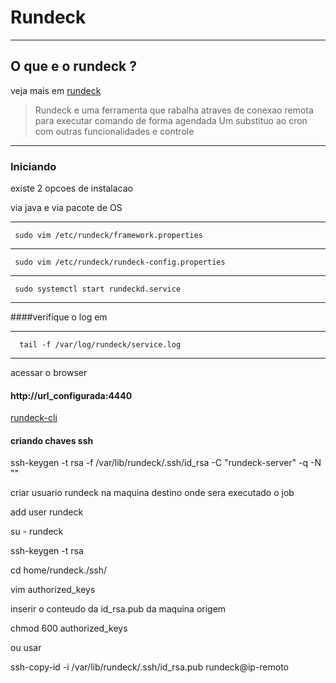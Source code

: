 # Rundeck 

----
## O que e o rundeck ?
veja mais em [rundeck](https://www.rundeck.com/open-source)

> Rundeck e uma ferramenta que rabalha atraves de conexao remota para executar comando de forma agendada 
Um substituo ao cron com outras funcionalidades e controle

----
### Iniciando
existe 2 opcoes de instalacao 

via java e via pacote de OS

----
     sudo vim /etc/rundeck/framework.properties

----
     sudo vim /etc/rundeck/rundeck-config.properties

----

     sudo systemctl start rundeckd.service

----


####verifique o log em 

----

      tail -f /var/log/rundeck/service.log 

----
acessar o browser 


#### http://url_configurada:4440

[rundeck-cli](https://www.rundeck.com/open-source)


#### criando chaves ssh 

ssh-keygen -t rsa -f /var/lib/rundeck/.ssh/id_rsa -C "rundeck-server" -q -N "" 


criar usuario rundeck na maquina destino onde sera executado o job


add user rundeck

su - rundeck

ssh-keygen -t rsa

cd home/rundeck./ssh/

vim authorized_keys 


inserir o conteudo da id_rsa.pub da maquina origem

chmod 600 authorized_keys

ou usar 


ssh-copy-id -i /var/lib/rundeck/.ssh/id_rsa.pub rundeck@ip-remoto 






